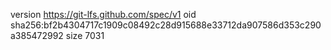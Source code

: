 version https://git-lfs.github.com/spec/v1
oid sha256:bf2b4304717c1909c08492c28d915688e33712da907586d353c290a385472992
size 7031
